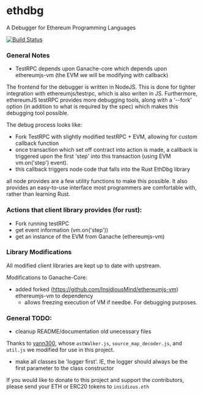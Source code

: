 # ethdbg
A Debugger for Ethereum Programming Languages

[![Build Status](https://travis-ci.com/InsidiousMind/ethdbg.svg?token=Cyz989enSen8PDapyqs5&branch=master)](https://travis-ci.com/InsidiousMind/ethdbg)

### General Notes
- TestRPC depends upon Ganache-core which depends upon ethereumjs-vm (the EVM we will be modifying with callback)

The frontend for the debugger is written in NodeJS. This is done for tighter integration with ethereumjs/testrpc, which is also writen in JS. Furthermore, ethereumJS testRPC provides more debugging tools, along with a '--fork' option (in addition to what is required by the spec) which makes this debugging tool possible.


The debug process looks like:

- Fork TestRPC with slightly modified testRPC + EVM, allowing for custom callback function
- once transaction which set off contract into action is made, a callback is triggered upon the first 'step' into this transaction (using EVM vm.on('step') event).
- this callback triggers node code that falls into the Rust EthDbg library

all node provides are a few utility functions to make this possible. It also provides an easy-to-use interface most programmers are comfortable with, rather than learning Rust.


### Actions that client library provides (for rust):

- Fork running testRPC
- get event information (vm.on('step'))
- get an instance of the EVM from Ganache (ethereumjs-vm)


### Library Modifications

All modified client libraries are kept up to date with upstream.

Modifications to Ganache-Core:
- added forked (https://github.com/InsidiousMind/ethereumjs-vm) ethereumjs-vm to dependency
  - allows freezing execution of VM if needbe. For debugging purposes.


### General TODO:
- cleanup README/documentation old unecessary files

Thanks to [yann300](https://github.com/yann300), whose `astWalker.js`,
`source_map_decoder.js`, and `util.js` we modified for use in this project.
- make all classes be 'logger first'. IE, the logger should always be the first parameter to the class constructor



If you would like to donate to this project and support the contributors,
please send your ETH or ERC20 tokens to `insidious.eth`
